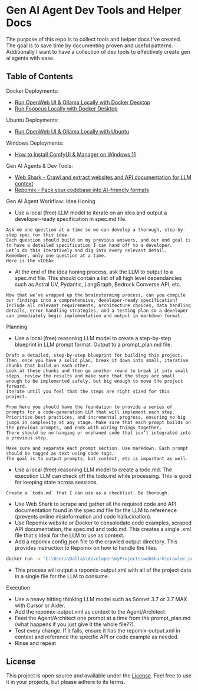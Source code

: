 # Gen AI Agent Dev Tools and Helper Docs

The purpose of this repo is to collect tools and helper docs I've created.  The goal is to save time by documenting proven and useful patterns.  Additionally I want to have a collection of dev tools to effectively create gen ai agents with ease. 

## Table of Contents

Docker Deployments:
- [Run OpenWeb UI & Ollama Locally with Docker Desktop](open-webui-ollama-docker.md)
- [Run Fooocus Locally with Docker Desktop](Fooocus.md)

Ubuntu Deployments:
- [Run OpenWeb UI & Ollama Locally with Ubuntu](open-webui-ollama.md)

Windows Deployments:  
- [How to Install ComfyUI & Manager on Windows 11](how-to-install-comfyui-and-manager-windows.md)

Gen AI Agents & Dev Tools:
- [Web Shark - Crawl and extract websites and API documentation for LLM context](https://github.com/Hyperion2220/webShark/blob/main/README.md)
- [Repomix - Pack your codebase into AI-friendly formats](https://repomix.com)

Gen AI Agent Workflow:
Idea Honing
- Use a local (free) LLM model to iterate on an idea and output a developer-ready specification in spec.md file.
```
Ask me one question at a time so we can develop a thorough, step-by-step spec for this idea.
Each question should build on my previous answers, and our end goal is to have a detailed specification I can hand off to a developer.
Let’s do this iteratively and dig into every relevant detail. Remember, only one question at a time.
Here is the <IDEA>
```
- At the end of the idea honing process, ask the LLM to output to a spec.md file.  This should contain a list of all high level dependancies such as Astral UV, Pydantic, LangGraph, Bedrock Converse API, etc.
```
Now that we’ve wrapped up the brainstorming process, can you compile our findings into a comprehensive, developer-ready specification?
Include all relevant requirements, architecture choices, data handling details, error handling strategies, and a testing plan so a developer can immediately begin implementation and output in markdown format.
```

Planning
- Use a local (free) reasoning LLM model to create a step-by-step blueprint in LLM prompt format. Output to a prompt_plan.md file.
```
Draft a detailed, step-by-step blueprint for building this project. Then, once you have a solid plan, break it down into small, iterative chunks that build on each other.
Look at these chunks and then go another round to break it into small steps. review the results and make sure that the steps are small enough to be implemented safely, but big enough to move the project forward.
Iterate until you feel that the steps are right sized for this project.

From here you should have the foundation to provide a series of prompts for a code-generation LLM that will implement each step.
Prioritize best practices, and incremental progress, ensuring no big jumps in complexity at any stage. Make sure that each prompt builds on the previous prompts, and ends with wiring things together.
There should be no hanging or orphaned code that isn't integrated into a previous step.

Make sure and separate each prompt section. Use markdown. Each prompt should be tagged as text using code tags.
The goal is to output prompts, but context, etc is important as well.
```
- Use a local (free) reasoning LLM model to create a todo.md. The execution LLM can check off the todo.md while processing. This is good for keeping state across sessions.
```
Create a `todo.md` that I can use as a checklist. Be thorough.
```
- Use Web Shark to scrape and gather all the required code and API documentation found in the spec.md file for the LLM to referenece (prevents online misinformation and code hallucination).
- Use Repomix website or Docker to consolodate code examples, scraped API documentation, the spec.md and todo.md.  This creates a single .xml file that's ideal for the LLM to use as context.
- Add a repomix.config.json file to the crawled output directory.  This provides instruction to Repomix on how to handle the files.
```bash
docker run -v "C:\Users\Dallas\developer\myProjects\webShark\crawler_output:/app" -it --rm ghcr.io/yamadashy/repomix
```
- This process will output a repomix-output.xml with all of the project data in a single file for the LLM to consume.   

Execution
- Use a heavy hitting thinking LLM model such as Sonnet 3.7 or 3.7 MAX with Cursor or Aider.
- Add the repomix-output.xml as context to the Agent/Architect
- Feed the Agent/Architect one prompt at a time from the prompt_plan.md (what happens if you just give it the whole file??).
- Test every change.  If it fails, ensure it has the repomix-output.xml in context and reference the specific API or code example as needed.
- Rinse and repeat






## License

This project is open source and available under the [License](license.md). Feel free to use it in your projects, but please adhere to its terms.
